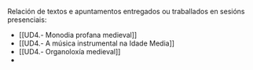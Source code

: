 Relación de textos e apuntamentos entregados ou traballados en sesións presenciais:

- [[UD4.- Monodia profana medieval]]
- [[UD4.- A música instrumental na Idade Media]] 
- [[UD4.- Organoloxía medieval]]
- 